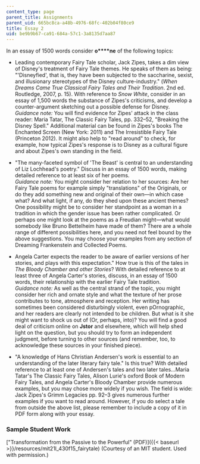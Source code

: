 ```yaml
---
content_type: page
parent_title: Assignments
parent_uid: 665bc8ca-a48b-4976-68fc-402b04f80ce9
title: Essay 2
uid: be9b9b67-ca91-684a-57c1-3a8135d7aa87
---
```


In an essay of 1500 words consider **o****ne** of the following topics:

*   Leading contemporary Fairy Tale scholar, Jack Zipes, takes a dim view of Disney's treatment of Fairy Tale themes. He speaks of them as being: "'Disneyfied', that is, they have been subjected to the saccharine, sexist, and illusionary stereotypes of the Disney culture-industry." (_When Dreams Came True Classical Fairy Tales and Their Tradition_. 2nd ed. Routledge, 2007, p. 15). With reference to _Snow White_, consider in an essay of 1,500 words the substance of Zipes's criticisms, and develop a counter-argument sketching out a possible defense for Disney.  
    _Guidance note:_ You will find evidence for Zipes' attack in the class reader: Maria Tatar, The Classic Fairy Tales, pp. 332–52, "Breaking the Disney Spell." Additional material can be found in Zipes's books The Enchanted Screen (New York: 2011) and The Irresistible Fairy Tale (Princeton 2012). It might also help to "read around" to check, for example, how typical Zipes's response is to Disney as a cultural figure and about Zipes's own standing in the field.

*   "The many-faceted symbol of 'The Beast' is central to an understanding of Liz Lochhead's poetry." Discuss in an essay of 1500 words, making detailed reference to at least six of her poems.  
    _Guidance note:_ You might consider her relation to her sources: Are her Fairy Tale poems for example simply "translations" of the Originals, or do they add something new and original of their own—in which case what? And what light, if any, do they shed upon these ancient themes? One possibility might be to consider her standpoint as a woman in a tradition in which the gender issue has been rather complicated. Or perhaps one might look at the poems as a Freudian might—what would somebody like Bruno Bettelheim have made of them? There are a whole range of different possibilities here, and you need not feel bound by the above suggestions. You may choose your examples from any section of Dreaming Frankenstein and Collected Poems.

*   Angela Carter expects the reader to be aware of earlier versions of her stories, and plays with this expectation." How true is this of the tales in _The Bloody Chamber and other Stories_? With detailed reference to at least three of Angela Carter's stories, discuss, in an essay of 1500 words, their relationship with the earlier Fairy Tale tradition.  
    _Guidance note:_ As well as the central strand of the topic, you might consider her rich and ornate style and what the texture of her prose contributes to tone, atmosphere and reception. Her writing has sometimes been considered disturbingly violent, even pOrnographic, and her readers are clearly not intended to be children. But what is it she might want to shock us out of (Or, perhaps, into)? You will find a good deal of criticism online on **Jstor** and elsewhere, which will help shed light on the question, but you should try to form an independent judgment, before turning to other sources (and remember, too, to acknowledge these sources in your finished piece).

*   "A knowledge of Hans Christian Andersen's work is essential to an understanding of the later literary fairy tale." Is this true? With detailed reference to at least one of Andersen's tales and two later tales…Maria Tatar's The Classic Fairy Tales, Alison Lurie's oxford Book of Modern Fairy Tales, and Angela Carter's Bloody Chamber provide numerous examples, but you may chose more widely if you wish. The field is wide: Jack Zipes's Grimm Legacies pp. 92–3 gives numerous further examples if you want to read around. However, if you do select a tale from outside the above list, please remember to include a copy of it in PDF form along with your essay.

### Sample Student Work

["Transformation from the Passive to the Powerful" (PDF)]({{< baseurl >}}/resources/mit21l_430f15_fairytale) (Courtesy of an MIT student. Used with permission.)